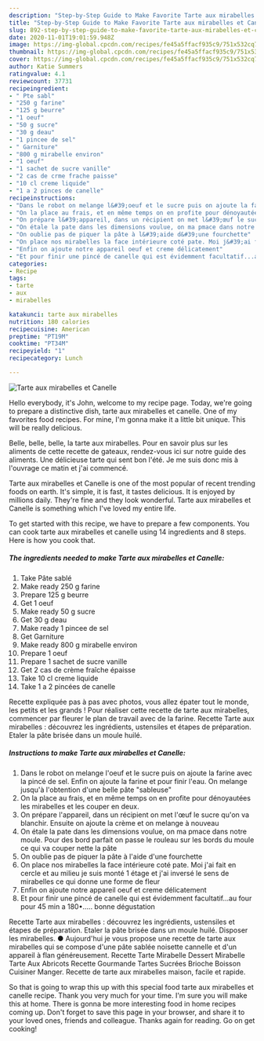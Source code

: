 ```yaml
---
description: "Step-by-Step Guide to Make Favorite Tarte aux mirabelles et Canelle"
title: "Step-by-Step Guide to Make Favorite Tarte aux mirabelles et Canelle"
slug: 892-step-by-step-guide-to-make-favorite-tarte-aux-mirabelles-et-canelle
date: 2020-11-01T19:01:59.948Z
image: https://img-global.cpcdn.com/recipes/fe45a5ffacf935c9/751x532cq70/tarte-aux-mirabelles-et-canelle-photo-principale-de-la-recette.jpg
thumbnail: https://img-global.cpcdn.com/recipes/fe45a5ffacf935c9/751x532cq70/tarte-aux-mirabelles-et-canelle-photo-principale-de-la-recette.jpg
cover: https://img-global.cpcdn.com/recipes/fe45a5ffacf935c9/751x532cq70/tarte-aux-mirabelles-et-canelle-photo-principale-de-la-recette.jpg
author: Katie Summers
ratingvalue: 4.1
reviewcount: 37731
recipeingredient:
- " Pte sabl"
- "250 g farine"
- "125 g beurre"
- "1 oeuf"
- "50 g sucre"
- "30 g deau"
- "1 pincee de sel"
- " Garniture"
- "800 g mirabelle environ"
- "1 oeuf"
- "1 sachet de sucre vanille"
- "2 cas de crme frache paisse"
- "10 cl creme liquide"
- "1 a 2 pinces de canelle"
recipeinstructions:
- "Dans le robot on melange l&#39;oeuf et le sucre puis on ajoute la farine avec la pincé de sel. Enfin on ajoute la farine et pour finir l&#39;eau. On melange jusqu&#39;à l&#39;obtention d&#39;une belle pâte &#34;sableuse&#34;"
- "On la place au frais, et en même temps on en profite pour dénoyautées les mirabelles et les couper en deux."
- "On prépare l&#39;appareil, dans un récipient on met l&#39;œuf le sucre qu&#39;on va blanchir. Ensuite on ajoute la crème et on melange à nouveau"
- "On étale la pate dans les dimensions voulue, on ma pmace dans notre moule. Pour des bord parfait on passe le rouleau sur les bords du moule ce qui va couper nette la pâte"
- "On oublie pas de piquer la pâte à l&#39;aide d&#39;une fourchette"
- "On place nos mirabelles la face intérieure coté pate. Moi j&#39;ai fait en cercle et au milieu je suis monté 1 étage et j&#39;ai inversé le sens de mirabelles ce qui donne une forme de fleur"
- "Enfin on ajoute notre appareil oeuf et creme délicatement"
- "Et pour finir une pincé de canelle qui est évidemment facultatif...au four pour 45 min a 180•..... bonne dégustation"
categories:
- Recipe
tags:
- tarte
- aux
- mirabelles

katakunci: tarte aux mirabelles 
nutrition: 180 calories
recipecuisine: American
preptime: "PT19M"
cooktime: "PT34M"
recipeyield: "1"
recipecategory: Lunch

---
```



![Tarte aux mirabelles et Canelle](https://img-global.cpcdn.com/recipes/fe45a5ffacf935c9/751x532cq70/tarte-aux-mirabelles-et-canelle-photo-principale-de-la-recette.jpg)

Hello everybody, it's John, welcome to my recipe page. Today, we're going to prepare a distinctive dish, tarte aux mirabelles et canelle. One of my favorites food recipes. For mine, I'm gonna make it a little bit unique. This will be really delicious.

Belle, belle, belle, la tarte aux mirabelles. Pour en savoir plus sur les aliments de cette recette de gateaux, rendez-vous ici sur notre guide des aliments. Une délicieuse tarte qui sent bon l&#39;été. Je me suis donc mis à l&#39;ouvrage ce matin et j&#39;ai commencé.

Tarte aux mirabelles et Canelle is one of the most popular of recent trending foods on earth. It's simple, it is fast, it tastes delicious. It is enjoyed by millions daily. They're fine and they look wonderful. Tarte aux mirabelles et Canelle is something which I've loved my entire life.


To get started with this recipe, we have to prepare a few components. You can cook tarte aux mirabelles et canelle using 14 ingredients and 8 steps. Here is how you cook that.

<!--inarticleads1-->

##### The ingredients needed to make Tarte aux mirabelles et Canelle:

1. Take  Pâte sablé
1. Make ready 250 g farine
1. Prepare 125 g beurre
1. Get 1 oeuf
1. Make ready 50 g sucre
1. Get 30 g deau
1. Make ready 1 pincee de sel
1. Get  Garniture
1. Make ready 800 g mirabelle environ
1. Prepare 1 oeuf
1. Prepare 1 sachet de sucre vanille
1. Get 2 cas de crème fraîche épaisse
1. Take 10 cl creme liquide
1. Take 1 a 2 pincées de canelle


Recette expliquée pas à pas avec photos, vous allez épater tout le monde, les petits et les grands ! Pour réaliser cette recette de tarte aux mirabelles, commencer par fleurer le plan de travail avec de la farine. Recette Tarte aux mirabelles : découvrez les ingrédients, ustensiles et étapes de préparation. Etaler la pâte brisée dans un moule huilé. 

<!--inarticleads2-->

##### Instructions to make Tarte aux mirabelles et Canelle:

1. Dans le robot on melange l&#39;oeuf et le sucre puis on ajoute la farine avec la pincé de sel. Enfin on ajoute la farine et pour finir l&#39;eau. On melange jusqu&#39;à l&#39;obtention d&#39;une belle pâte &#34;sableuse&#34;
1. On la place au frais, et en même temps on en profite pour dénoyautées les mirabelles et les couper en deux.
1. On prépare l&#39;appareil, dans un récipient on met l&#39;œuf le sucre qu&#39;on va blanchir. Ensuite on ajoute la crème et on melange à nouveau
1. On étale la pate dans les dimensions voulue, on ma pmace dans notre moule. Pour des bord parfait on passe le rouleau sur les bords du moule ce qui va couper nette la pâte
1. On oublie pas de piquer la pâte à l&#39;aide d&#39;une fourchette
1. On place nos mirabelles la face intérieure coté pate. Moi j&#39;ai fait en cercle et au milieu je suis monté 1 étage et j&#39;ai inversé le sens de mirabelles ce qui donne une forme de fleur
1. Enfin on ajoute notre appareil oeuf et creme délicatement
1. Et pour finir une pincé de canelle qui est évidemment facultatif...au four pour 45 min a 180•..... bonne dégustation


Recette Tarte aux mirabelles : découvrez les ingrédients, ustensiles et étapes de préparation. Etaler la pâte brisée dans un moule huilé. Disposer les mirabelles. ● Aujourd&#39;hui je vous propose une recette de tarte aux mirabelles qui se compose d&#39;une pâte sablée noisette cannelle et d&#39;un appareil à flan généreusement. Recette Tarte Mirabelle Dessert Mirabelle Tarte Aux Abricots Recette Gourmande Tartes Sucrées Brioche Boisson Cuisiner Manger. Recette de tarte aux mirabelles maison, facile et rapide. 

So that is going to wrap this up with this special food tarte aux mirabelles et canelle recipe. Thank you very much for your time. I'm sure you will make this at home. There is gonna be more interesting food in home recipes coming up. Don't forget to save this page in your browser, and share it to your loved ones, friends and colleague. Thanks again for reading. Go on get cooking!
